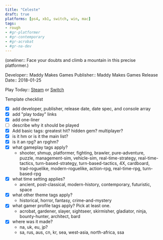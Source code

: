 ```yaml
---
title: "Celeste"
draft: true
platforms: [ps4, xb1, switch, win, mac]
tags:
- rough
- #gr-platformer 
- #gr-contemporary 
- #gr-acrobat 
- #gr-na-dev 
---
```


(oneliner:: Face your doubts and climb a mountain in this precise platformer.)

Developer:: Maddy Makes Games
Publisher:: Maddy Makes Games
Release Date:: 2018-01-25

Play Today:: [Steam](https://store.steampowered.com/app/504230/Celeste/) or [Switch](https://www.nintendo.com/games/detail/celeste-switch)

Template checklist
- [x] add developer, publisher, release date, date spec, and console array
- [x] add "play today" links
- [x] add one-liner
- [ ] describe why it should be played
- [x] Add basic tags: greatest hit? hidden gem? multiplayer?
- [x] is it hm or is it the main list?
- [x] is it an rpg? an rpghm?
- [x] what gameplay tags apply?
	- shooter, shmup, platformer, fighting, brawler, pure-adventure, puzzle, management-sim, vehicle-sim, real-time-strategy, real-time-tactics, turn-based-strategy, turn-based-tactics, 4X, cardboard, trad-roguelike, modern-roguelike, action-rpg, real-time-rpg, turn-based-rpg
- [x] what time setting applies?
	- ancient, post-classical, modern-history, contemporary, futuristic, space
- [x] what other theme tags apply?
	- historical, horror, fantasy, crime-and-mystery
- [x] what gamer profile tags apply? Pick at least one.
	- acrobat, gardener, slayer, sightseer, skirmisher, gladiator, ninja, bounty-hunter, architect, bard
- [x] where was it made?
	- na, uk, eu, jp?
	- sa, rus, aus, cn, kr, sea, west-asia, north-africa, ssa